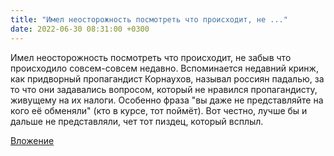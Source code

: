 ```yaml
---
title: "Имел неосторожность посмотреть что происходит, не ..."
date: 2022-06-30 08:31:00 +0300
---
```


Имел неосторожность посмотреть что происходит, не забыв что происходило совсем-совсем недавно.
Вспоминается недавний кринж, как придворный пропагандист Корнаухов, называл россиян падалью, за то что они задавались вопросом, который не нравился пропагандисту, живущему на их налоги.
Особенно фраза "вы даже не представляйте на кого её обменяли" (кто в курсе, тот поймёт). Вот честно, лучше бы и дальше не представляли, чет тот пиздец, который всплыл.

[Вложение](/assets/vk_photos/4/dtBlHePS6uU.jpg)
